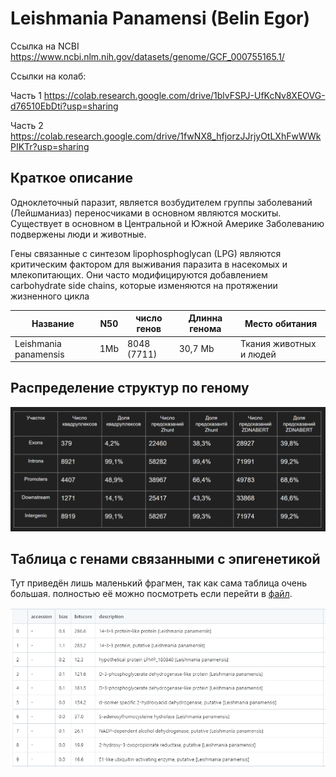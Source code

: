 # Leishmania Panamensi (Belin Egor)

Ссылка на NCBI https://www.ncbi.nlm.nih.gov/datasets/genome/GCF_000755165.1/

Ссылки на колаб:

Часть 1 https://colab.research.google.com/drive/1blvFSPJ-UfKcNv8XEOVG-d76510EbDti?usp=sharing

Часть 2 https://colab.research.google.com/drive/1fwNX8_hfjorzJJrjyOtLXhFwWWkPIKTr?usp=sharing

## Краткое описание
Одноклеточный паразит, является возбудителем группы заболеваний (Лейшманиаз) переносчиками в основном являются москиты. Существует в основном в Центральной и Южной Америке Заболеванию подвержены люди и животные.

Гены связанные с синтезом lipophosphoglycan (LPG) являются критическим фактором для выживания  паразита в насекомых и млекопитающих. Они часто модифицируются добавлением carbohydrate side chains, которые изменяются на протяжении жизненного цикла

Название|N50|число генов| Длинна генома | Место обитания
----|----|----|----|----
Leishmania panamensis|1Mb|8048 (7711) |30,7 Mb| Ткания животных и людей


## Распределение структур по геному

![alt text](images/image.png)

## Таблица с генами связанными с эпигенетикой

Тут приведён лишь маленький фрагмен, так как сама таблица очень большая. полностью её можно посмотреть если перейти в [файл](hmmer_data.tsv).

![alt text](images/image1.png)

